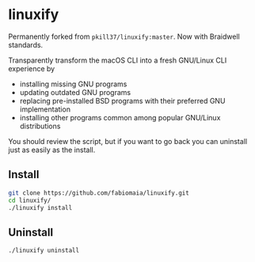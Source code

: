 # linuxify

Permanently forked from `pkill37/linuxify:master`. Now with Braidwell standards.

Transparently transform the macOS CLI into a fresh GNU/Linux CLI experience by

- installing missing GNU programs
- updating outdated GNU programs
- replacing pre-installed BSD programs with their preferred GNU implementation
- installing other programs common among popular GNU/Linux distributions

You should review the script, but if you want to go back you can uninstall just
as easily as the install.

## Install

```bash
git clone https://github.com/fabiomaia/linuxify.git
cd linuxify/
./linuxify install
```

## Uninstall

```bash
./linuxify uninstall
```
